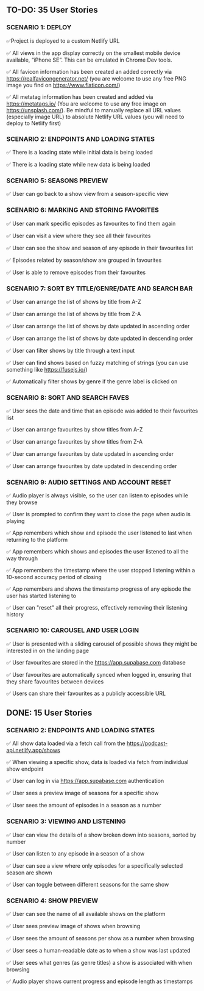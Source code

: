 ## TO-DO: 35 User Stories

### SCENARIO 1: DEPLOY

✅Project is deployed to a custom Netlify URL

✅ All views in the app display correctly on the smallest mobile device available, “iPhone SE”. This can be emulated in Chrome Dev tools.

✅ All favicon information has been created an added correctly via https://realfavicongenerator.net/ (you are welcome to use any free PNG image you find on https://www.flaticon.com/)

✅ All metatag information has been created and added via https://metatags.io/ (You are welcome to use any free image on https://unsplash.com/). Be mindful to manually replace all URL values (especially image URL) to absolute Netlify URL values (you will need to deploy to Netlify first)

### SCENARIO 2: ENDPOINTS AND LOADING STATES

✅ There is a loading state while initial data is being loaded

✅ There is a loading state while new data is being loaded


### SCENARIO 5: SEASONS PREVIEW

✅ User can go back to a show view from a season-specific view

### SCENARIO 6: MARKING AND STORING FAVORITES

✅ User can mark specific episodes as favourites to find them again

✅ User can visit a view where they see all their favourites

✅ User can see the show and season of any episode in their favourites list

✅ Episodes related by season/show are grouped in favourites

✅ User is able to remove episodes from their favourites

### SCENARIO 7: SORT BY TITLE/GENRE/DATE AND SEARCH BAR

✅ User can arrange the list of shows by title from A-Z

✅ User can arrange the list of shows by title from Z-A

✅ User can arrange the list of shows by date updated in ascending order

✅ User can arrange the list of shows by date updated in descending order

✅ User can filter shows by title through a text input

✅ User can find shows based on fuzzy matching of strings (you can use something like https://fusejs.io/)

✅ Automatically filter shows by genre if the genre label is clicked on

### SCENARIO 8: SORT AND SEARCH FAVES

✅ User sees the date and time that an episode was added to their favourites list

✅ User can arrange favourites by show titles from A-Z

✅ User can arrange favourites by show titles from Z-A

✅ User can arrange favourites by date updated in ascending order

✅ User can arrange favourites by date updated in descending order

### SCENARIO 9: AUDIO SETTINGS AND ACCOUNT RESET

✅ Audio player is always visible, so the user can listen to episodes while they browse

✅ User is prompted to confirm they want to close the page when audio is playing

✅ App remembers which show and episode the user listened to last when returning to the platform

✅ App remembers which shows and episodes the user listened to all the way through

✅ App remembers the timestamp where the user stopped listening within a 10-second accuracy period of closing

✅ App remembers and shows the timestamp progress of any episode the user has started listening to

✅ User can "reset" all their progress, effectively removing their listening history

### SCENARIO 10: CAROUSEL AND USER LOGIN

✅ User is presented with a sliding carousel of possible shows they might be interested in on the landing page

✅ User favourites are stored in the https://app.supabase.com database

✅ User favourites are automatically synced when logged in, ensuring that they share favourites between devices

✅ Users can share their favourites as a publicly accessible URL


## DONE: 15 User Stories

### SCENARIO 2: ENDPOINTS AND LOADING STATES

✅ All show data loaded via a fetch call from the https://podcast-api.netlify.app/shows

✅ When viewing a specific show, data is loaded via fetch from individual show endpoint

✅ User can log in via https://app.supabase.com authentication


✅ User sees a preview image of seasons for a specific show

✅ User sees the amount of episodes in a season as a number

### SCENARIO 3: VIEWING AND LISTENING

✅ User can view the details of a show broken down into seasons, sorted by number

✅ User can listen to any episode in a season of a show

✅ User can see a view where only episodes for a specifically selected season are shown

✅ User can toggle between different seasons for the same show

### SCENARIO 4: SHOW PREVIEW 

✅ User can see the name of all available shows on the platform

✅ User sees preview image of shows when browsing

✅ User sees the amount of seasons per show as a number when browsing

✅ User sees a human-readable date as to when a show was last updated

✅ User sees what genres (as genre titles) a show is associated with when browsing

✅ Audio player shows current progress and episode length as timestamps
